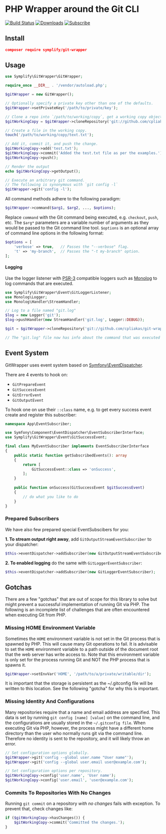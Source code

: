 # PHP Wrapper around the Git CLI

[![Build Status](https://travis-ci.org/Symplify/GitWrapper.svg?branch=master)](https://travis-ci.org/Symplify/GitWrapper)
[![Downloads](https://img.shields.io/packagist/dt/symplify/git-wrapper.svg)](https://packagist.org/packages/symplify/git-wrapper)
[![Subscribe](https://img.shields.io/badge/subscribe-to--releases-green.svg?style=flat-square)](https://libraries.io/packagist/symplify%2Fgit-wrapper)

## Install

```json
composer require symplify/git-wrapper
```

## Usage

```php
use Symplify\GitWrapper\GitWrapper;

require_once __DIR__ . '/vendor/autoload.php';

$gitWrapper = new GitWrapper();

// Optionally specify a private key other than one of the defaults.
$gitWrapper->setPrivateKey('/path/to/private/key');

// Clone a repo into `/path/to/working/copy`, get a working copy object.
$gitWorkingCopy = $gitWrapper->cloneRepository('git://github.com/cpliakas/git-wrapper.git', '/path/to/working/copy');

// Create a file in the working copy.
touch('/path/to/working/copy/text.txt');

// Add it, commit it, and push the change.
$gitWorkingCopy->add('test.txt');
$gitWorkingCopy->commit('Added the test.txt file as per the examples.');
$gitWorkingCopy->push();

// Render the output
echo $gitWorkingCopy->getOutput();

// Execute an arbitrary git command.
// The following is synonymous with `git config -l`
$gitWrapper->git('config -l');
```

All command methods adhere to the following paradigm:

```php
$gitWrapper->command($arg1, $arg2, ..., $options);
```

Replace `command` with the Git command being executed, e.g. `checkout`, `push`, etc. The `$arg*` parameters are a variable number of arguments as they would be passed to the Git command line tool. `$options` is an optional array of command line options in the following format: 

```php
$options = [
    'verbose' => true,   // Passes the "--verbose" flag.
    't' => 'my-branch',  // Passes the "-t my-branch" option.
];
```

#### Logging

Use the logger listener with [PSR-3](https://github.com/php-fig/fig-standards/blob/master/accepted/PSR-3-logger-interface.md)
compatible loggers such as [Monolog](https://github.com/Seldaek/monolog) to log commands that are executed.

```php
use Symplify\GitWrapper\Event\GitLoggerListener;
use Monolog\Logger;
use Monolog\Handler\StreamHandler;

// Log to a file named "git.log"
$log = new Logger('git');
$log->pushHandler(new StreamHandler('git.log', Logger::DEBUG));

$git = $gitWrapper->cloneRepository('git://github.com/cpliakas/git-wrapper.git', '/path/to/working/copy');

// The "git.log" file now has info about the command that was executed above.
```

## Event System

GitWrapper uses event system based on [Symfony\EventDispatcher](https://symfony.com/doc/current/components/event_dispatcher.html).

There are 4 events to hook on:

- `GitPrepareEvent` 
- `GitSuccessEvent`
- `GitErrorEvent`
- `GitOutputEvent`

To hook one on use their `::class` name, e.g. to get every success event create and register this subscriber:

```php
namespace App\EventSubscriber;

use Symfony\Component\EventDispatcher\EventSubscriberInterface;
use Symplify\GitWrapper\Event\GitSuccessEvent;

final class MyEventSubscriber implements EventSubscriberInterface
{
    public static function getSubscribedEvents(): array
    {
        return [
            GitSuccessEvent::class => 'onSuccess',
        ];
    }
    
    public function onSuccess(GitSuccessEvent $gitSuccessEvent)
    {
        // do what you like to do
    }
}
```



### Prepared Subscribers

We have also few prepared special EventSubscibers for you:


**1. To stream output right away**, add `GitOutputStreamEventSubscriber` to your dispatcher:
 
```php
$this->eventDispatcher->addSubscriber(new GitOutputStreamEventSubscriber);
```

**2. To enabled logging** do the same with `GitLoggerEventSubscriber`:

```php
$this->eventDispatcher->addSubscriber(new GitLoggerEventSubscriber);
```


## Gotchas

There are a few "gotchas" that are out of scope for this library to solve but might prevent a successful implementation of running Git via PHP. The following is an incomplete list of challenges that are often encountered when executing Git from PHP.

### Missing HOME Environment Variable

Sometimes the `HOME` environment variable is not set in the Git process that is spawned by PHP. This will cause many Git operations to fail. It is advisable to set the `HOME` environment variable to a path outside of the document root that the web server has write access to. Note that this environment variable is only set for the process running Git and NOT the PHP process that is spawns it.

```php
$gitWrapper->setEnvVar('HOME', '/path/to/a/private/writable/dir');
```

It is important that the storage is persistent as the ~/.gitconfig file will be
written to this location. See the following "gotcha" for why this is important.

### Missing Identity And Configurations

Many repositories require that a name and email address are specified. This data
is set by running `git config [name] [value]` on the command line, and the
configurations are usually stored in the `~/.gitconfig file`. When executing Git
via PHP, however, the process might have a different home directory than the
user who normally runs git via the command line. Therefore no identity is sent
to the repository, and it will likely throw an error.

```php
// Set configuration options globally.
$gitWrapper->git('config --global user.name "User name"');
$gitWrapper->git('config --global user.email user@example.com');

// Set configuration options per repository.
$gitWorkingCopy->config('user.name', 'User name');
$gitWorkingCopy->config('user.email', 'user@example.com');
```

### Commits To Repositories With No Changes

Running `git commit` on a repository *with no changes* fails with exception. To prevent that, check changes like:

```php
if ($gitWorkingCopy->hasChanges()) {
    $gitWorkingCopy->commit('Committed the changes.');
}
```
